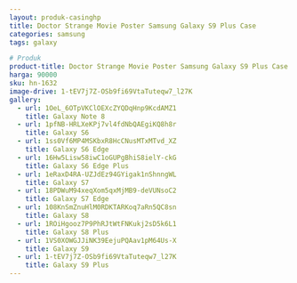 ```yaml
---
layout: produk-casinghp
title: Doctor Strange Movie Poster Samsung Galaxy S9 Plus Case
categories: samsung
tags: galaxy

# Produk
product-title: Doctor Strange Movie Poster Samsung Galaxy S9 Plus Case
harga: 90000
sku: hn-1632
image-drive: 1-tEV7j7Z-OSb9fi69VtaTuteqw7_l27K
gallery:
  - url: 1OeL_6OTpVKClOEXcZYQDqHnp9KcdAMZ1
    title: Galaxy Note 8
  - url: 1pfNB-HRLXeKPj7vl4fdNbQAEgiKQ8h8r
    title: Galaxy S6
  - url: 1ss0Vf6MP4MSKbxR8HcCNusMTxMTvd_XZ
    title: Galaxy S6 Edge
  - url: 16Hw5Lisw58iwC1oGUPgBhiS8ielY-ckG
    title: Galaxy S6 Edge Plus
  - url: 1eRaxD4RA-UZJdEz94GYigak1nShnngWL
    title: Galaxy S7
  - url: 18PDWuM94xeqXom5qxMjMB9-deVUNsoC2
    title: Galaxy S7 Edge
  - url: 108KnSmZnuHlM0RDKTARKoq7aRn5QC8sn
    title: Galaxy S8
  - url: 1ROiHgooz7P9PhRJtWtFNKukj2sD5k6L1
    title: Galaxy S8 Plus
  - url: 1VS0XOWGJJiNK39EejuPQAav1pM64Us-X
    title: Galaxy S9
  - url: 1-tEV7j7Z-OSb9fi69VtaTuteqw7_l27K
    title: Galaxy S9 Plus
---
```

